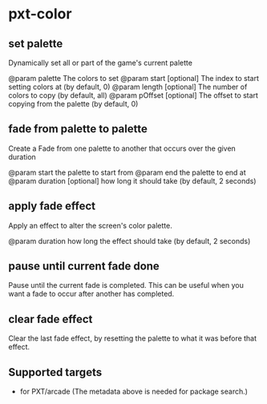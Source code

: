 # pxt-color

## set palette

Dynamically set all or part of the game's current palette

@param palette The colors to set
@param start [optional] The index to start setting colors at (by default, 0)
@param length [optional] The number of colors to copy (by default, all)
@param pOffset [optional] The offset to start copying from the palette (by default, 0)

## fade from palette to palette

Create a Fade from one palette to another that occurs over the given duration

@param start the palette to start from
@param end the palette to end at
@param duration [optional] how long it should take (by default, 2 seconds)

## apply fade effect

Apply an effect to alter the screen's color palette.

@param duration how long the effect should take (by default, 2 seconds)

## pause until current fade done

Pause until the current fade is completed. This can be useful when you want a fade to occur after another has completed.

## clear fade effect

Clear the last fade effect, by resetting the palette to what it was before that effect.

## Supported targets

* for PXT/arcade
(The metadata above is needed for package search.)
